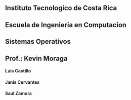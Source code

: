 ## Instituto Tecnologico de Costa Rica
## Escuela de Ingenieria en Computacion
## Sistemas Operativos
## Prof.: Kevin Moraga

#### Luis Castillo
#### Janis Cervantes
#### Saul Zamora
